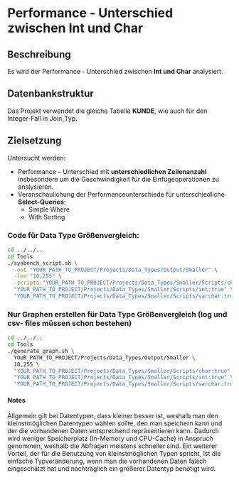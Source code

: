 # Performance - Unterschied zwischen Int und Char

## Beschreibung

Es wird der Performance - Unterschied zwischen **Int und Char** analysiert.

## Datenbankstruktur

Das Projekt verwendet die gleiche Tabelle **KUNDE**, wie auch für den Integer-Fall in Join_Typ.

## Zielsetzung
Untersucht werden:
- Performance – Unterschied mit **unterschiedlichen Zeilenanzahl** insbesondere um die Geschwindigkeit für die Einfügeoperationen zu analysieren.
- Veranschaulichung der Performanceunterschiede für unterschiedliche **Select-Queries**:
  - Simple Where
  - With Sorting

### Code für Data Type Größenvergleich:
```bash
cd ../../..
cd Tools
./sysbench_script.sh \
  -out "YOUR_PATH_TO_PROJECT/Projects/Data_Types/Output/Smaller" \
  -len "10,255" \
  -scripts:"YOUR_PATH_TO_PROJECT/Projects/Data_Types/Smaller/Scripts/char:true" \
  "YOUR_PATH_TO_PROJECT/Projects/Data_Types/Smaller/Scripts/int:true" \
  "YOUR_PATH_TO_PROJECT/Projects/Data_Types/Smaller/Scripts/varchar:true"
```

### Nur Graphen erstellen für Data Type Größenvergleich (log und csv- files müssen schon bestehen)
```bash
cd ../../..
cd Tools
./generate_graph.sh \
  YOUR_PATH_TO_PROJECT/Projects/Data_Types/Output/Smaller \
  10,255 \
  "YOUR_PATH_TO_PROJECT/Projects/Data_Types/Smaller/Scripts/char:true" \
  "YOUR_PATH_TO_PROJECT/Projects/Data_Types/Smaller/Scripts/int:true" \
  "YOUR_PATH_TO_PROJECT/Projects/Data_Types/Smaller/Scripts/varchar:true"
```


#### Notes
Allgemein gilt bei Datentypen, dass kleiner besser ist, weshalb man den kleinstmöglichen Datentypen wählen sollte, den man speichern kann und der die vorhandenen Daten entsprechend repräsentieren kann.
Dadurch wird weniger Speicherplatz (In-Memory und CPU-Cache) in Anspruch genommen, weshalb die Abfragen meistens schneller sind.
Ein weiterer Vorteil, der für die Benutzung von kleinstmöglichen Typen spricht, ist die einfache Typveränderung, wenn man die vorhandenen Daten falsch eingeschätzt hat und nachträglich ein größerer Datentyp benötigt wird.